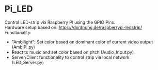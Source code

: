 # Pi_LED
Control LED-strip via Raspberry PI using the GPIO Pins.  
Hardware setup based on: https://dordnung.de/raspberrypi-ledstrip/  
Functionality: 
* "Ambilight": Set color based on dominant color of current video output (AmbiPi.py)
* React to music and set color based on pitch (Audio_Input.py)
* Server/Client functionality to control strip via local network (LED_Server.py)
